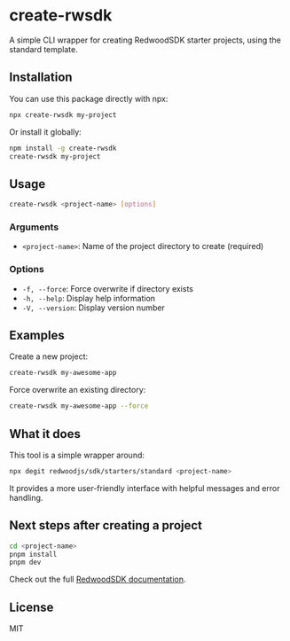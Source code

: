 # create-rwsdk

A simple CLI wrapper for creating RedwoodSDK starter projects, using the standard template.

## Installation

You can use this package directly with npx:

```bash
npx create-rwsdk my-project
```

Or install it globally:

```bash
npm install -g create-rwsdk
create-rwsdk my-project
```

## Usage

```bash
create-rwsdk <project-name> [options]
```

### Arguments

- `<project-name>`: Name of the project directory to create (required)

### Options

- `-f, --force`: Force overwrite if directory exists
- `-h, --help`: Display help information
- `-V, --version`: Display version number

## Examples

Create a new project:

```bash
create-rwsdk my-awesome-app
```

Force overwrite an existing directory:

```bash
create-rwsdk my-awesome-app --force
```

## What it does

This tool is a simple wrapper around:

```bash
npx degit redwoodjs/sdk/starters/standard <project-name>
```

It provides a more user-friendly interface with helpful messages and error handling.

## Next steps after creating a project

```bash
cd <project-name>
pnpm install
pnpm dev
```

Check out the full [RedwoodSDK documentation](https://rwsdk.com/docs).

## License

MIT
